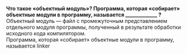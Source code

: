 **Что такое «объектный модуль»? Программа, которая «собирает» объектные модули в программу, называется _____________ ?**  
Объектный модуль — файл с промежуточным представлением отдельного модуля программы, полученный в результате обработки исходного кода компилятором.  
Программа, которая «собирает» объектные модули в программу, называется linker
